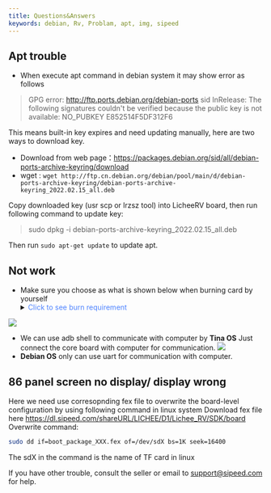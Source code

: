 ```yaml
---
title: Questions&Answers
keywords: debian, Rv, Problam, apt, img, sipeed
---
```


## Apt trouble

- When execute apt command in debian system it may show error as follows
  
> GPG error: http://ftp.ports.debian.org/debian-ports sid InRelease: The following signatures couldn't be verified because the public key is not available: NO_PUBKEY E852514F5DF312F6

This means built-in key expires and need updating manually, here are two ways to download key.

 - Download from web page：https://packages.debian.org/sid/all/debian-ports-archive-keyring/download
 - wget : `wget http://ftp.cn.debian.org/debian/pool/main/d/debian-ports-archive-keyring/debian-ports-archive-keyring_2022.02.15_all.deb`
  
Copy downloaded key (usr scp or lrzsz tool) into LicheeRV board, then run following command to update key:

> sudo dpkg -i debian-ports-archive-keyring_2022.02.15_all.deb

Then run `sudo apt-get update` to update apt.

## Not work

- Make sure you choose as what is shown below when burning card by yourself
  <details>
  <summary><font color="#4F84FF">Click to see burn requirement</font></summary>
<img src="./../assets/RV/flash.png">
</details>

- We can use adb shell to communicate with computer by **Tina OS**
  Just connect the core board with computer for communication.
  ![](./../../../zh/lichee/assets/RV/adb-shell.png)
- **Debian OS** only can use uart for communication with computer.

## 86 panel screen no display/ display wrong

Here we need use corresopnding fex file to overwrite the board-level configuration by using following command in linux system 
Download fex file here https://dl.sipeed.com/shareURL/LICHEE/D1/Lichee_RV/SDK/board
Overwrite command:
```bash
sudo dd if=boot_package_XXX.fex of=/dev/sdX bs=1K seek=16400
```
The sdX in the command is the name of TF card in linux

If you have other trouble, consult the seller or email to support@sipeed.com for help.